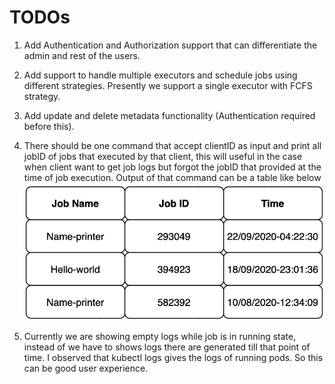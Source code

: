 # TODOs

1. Add Authentication and Authorization support that can differentiate the admin and rest of the users. 

2. Add support to handle multiple executors and schedule jobs using different strategies. Presently we support a single executor with FCFS strategy.

3. Add update and delete metadata functionality (Authentication required before this).

4. There should be one command that accept clientID as input and print all jobID of jobs that executed by that client, this will useful in the case when client want to get job logs but forgot the jobID that provided at the time of job execution. Output of that command can be a table like below
![table](./imgs/table.png)

5. Currently we are showing empty logs while job is in running state, instead of we have to shows logs there are generated till that point of time.
I observed that kubectl logs <pod-name> gives the logs of running pods. So this can be good user experience. 